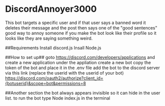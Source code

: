 # DiscordAnnoyer3000
This bot targets a specific user and if that user says a banned word it deletes their message and the post then says one of the "good sentences"
good way to annoy someone if you make the bot look like their profile so it looks like they are saying something weird.

##Requirements
Install discord.js
Insall Node.js

##How to set up##
goto https://discord.com/developers/applications and create a new application
under the appliation create a new bot
copy the token of the bot and place it in the .env file
add the bot to the discord server via this link (replace the userid with the userid of your bot)
https://discord.com/oauth2/authorize?client_id={botuserid}&scope=bot&permissions=8

##Another section
the bot always appears invisible so it can hide in the user list.
to run the bot type Node index.js in the terminal
